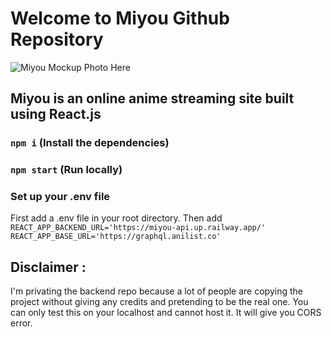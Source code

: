 # Welcome to Miyou Github Repository

![Miyou Mockup Photo Here](https://user-images.githubusercontent.com/61660793/202531185-92331444-9216-4dd2-8616-2772a9d65f1d.jpg)


## Miyou is an online anime streaming site built using React.js

### `npm i` (Install the dependencies)

### `npm start` (Run locally)

### Set up your .env file

First add a .env file in your root directory. Then add
`REACT_APP_BACKEND_URL='https://miyou-api.up.railway.app/'`
`REACT_APP_BASE_URL='https://graphql.anilist.co'`

## Disclaimer :

I'm privating the backend repo because a lot of people are copying the project without giving any credits and pretending to be the real one. You can only test this on your localhost and cannot host it. It will give you CORS error.
